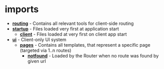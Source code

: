 <!-- this entire file is auto-generated -->

# imports

<!-- optional markdown-notes-tree directory description starts here -->

<!-- optional markdown-notes-tree directory description ends here -->

- [**routing**](routing) - Contains all relevant tools for client-side routing
- [**startup**](startup) - Files loaded very first at application start
    - [**client**](startup/client) - Files loaded at very first on client app start
- [**ui**](ui) - Client-only UI system
    - [**pages**](ui/pages) - Contains all templates, that represent a specific page (targeted via 1..n routes)
        - [**notfound**](ui/pages/notfound) - Loaded by the Router when no route was found by given url
